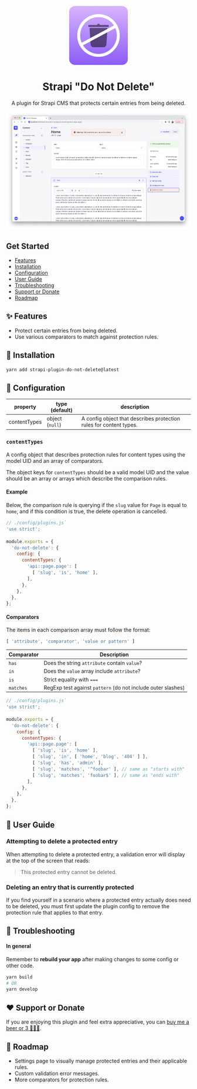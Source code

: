 <div align="center">
  <img style="width: 160px; height: auto;" src="public/logo-2x.png" alt="Logo for Strapi do not delete plugin" />
  <h1>Strapi "Do Not Delete"</h1>
  <p>A plugin for Strapi CMS that protects certain entries from being deleted.</p>
  <img style="width: 960px; height: auto;" src="public/screenshot.png" alt="Screenshot for Strapi do not delete plugin" />
</div>

## Get Started

* [Features](#features)
* [Installation](#installation)
* [Configuration](#configuration)
* [User Guide](#user-guide)
* [Troubleshooting](#troubleshooting)
* [Support or Donate](#donate)
* [Roadmap](#roadmap)

## <a id="features"></a>✨ Features
* Protect certain entries from being deleted.
* Use various comparators to match against protection rules.

## <a id="installation"></a>💎 Installation
```bash
yarn add strapi-plugin-do-not-delete@latest
```

## <a id="configuration"></a>🔧 Configuration
| property | type (default) | description |
| - | - | - |
| contentTypes | object (`null`) | A config object that describes protection rules for content types. |

### `contentTypes`
A config object that describes protection rules for content types using the model UID and an array of comparators.

The object keys for `contentTypes` should be a valid model UID and the value should be an array or arrays which describe the comparison rules.

#### Example
Below, the comparison rule is querying if the `slug` value for `Page` is equal to `home`, and if this condition is true, the delete operation is cancelled.

```js
// ./config/plugins.js`
'use strict';

module.exports = {
  'do-not-delete': {
    config: {
      contentTypes: {
        'api::page.page': [
          [ 'slug', 'is', 'home' ],
        ],
      },
    },
  },
};
```

#### Comparators
The items in each comparison array must follow the format:

```js
[ 'attribute', 'comparator', 'value or pattern' ]
```

| Comparator | Description |
| -- | -- |
| `has` | Does the string `attribute` contain `value`?  |
| `in` | Does the `value` array include `attribute`? |
| `is` | Strict equality with `===` |
| `matches` | RegExp test against `pattern` (do not include outer slashes) |

```js
// ./config/plugins.js`
'use strict';

module.exports = {
  'do-not-delete': {
    config: {
      contentTypes: {
        'api::page.page': [
          [ 'slug', 'is', 'home' ],
          [ 'slug', 'in', [ 'home', 'blog', '404' ] ],
          [ 'slug', 'has', 'admin' ],
          [ 'slug', 'matches', '^foobar' ], // same as "starts with"
          [ 'slug', 'matches', 'foobar$' ], // same as "ends with"
        ],
      },
    },
  },
};
```

## <a id="user-guide"></a>📘 User Guide

### Attempting to delete a protected entry
When attempting to delete a protected entry, a validation error will display at the top of the screen that reads:

> This protected entry cannot be deleted.

### Deleting an entry that is currently protected
If you find yourself in a scenario where a protected entry actually does need to be deleted, you must first update the plugin config to remove the protection rule that applies to that entry.

## <a id="troubleshooting"></a>💩 Troubleshooting

#### In general
Remember to **rebuild your app** after making changes to some config or other code.

```bash
yarn build
# OR
yarn develop
```

## <a id="donate"></a>❤️ Support or Donate
If you are enjoying this plugin and feel extra appreciative, you can [buy me a beer or 3 🍺🍺🍺](https://www.buymeacoffee.com/mattmilburn).

## <a id="roadmap"></a>🚧 Roadmap
* Settings page to visually manage protected entries and their applicable rules.
* Custom validation error messages.
* More comparators for protection rules.
